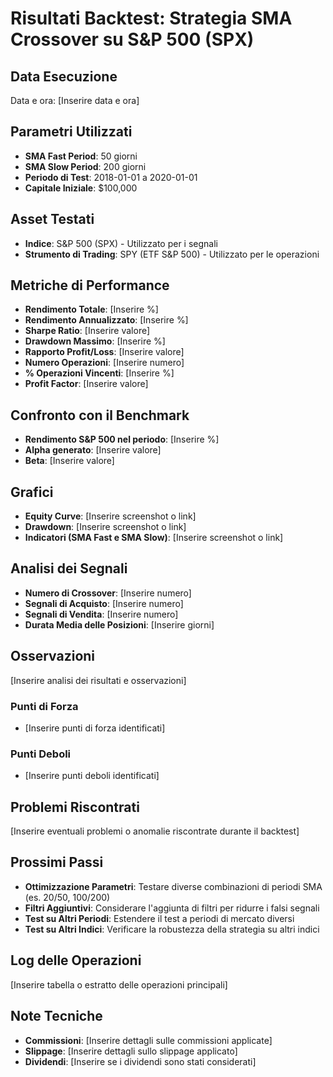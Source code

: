 # Risultati Backtest: Strategia SMA Crossover su S&P 500 (SPX)

## Data Esecuzione
Data e ora: [Inserire data e ora]

## Parametri Utilizzati
- **SMA Fast Period**: 50 giorni
- **SMA Slow Period**: 200 giorni
- **Periodo di Test**: 2018-01-01 a 2020-01-01
- **Capitale Iniziale**: $100,000

## Asset Testati
- **Indice**: S&P 500 (SPX) - Utilizzato per i segnali
- **Strumento di Trading**: SPY (ETF S&P 500) - Utilizzato per le operazioni

## Metriche di Performance
- **Rendimento Totale**: [Inserire %]
- **Rendimento Annualizzato**: [Inserire %]
- **Sharpe Ratio**: [Inserire valore]
- **Drawdown Massimo**: [Inserire %]
- **Rapporto Profit/Loss**: [Inserire valore]
- **Numero Operazioni**: [Inserire numero]
- **% Operazioni Vincenti**: [Inserire %]
- **Profit Factor**: [Inserire valore]

## Confronto con il Benchmark
- **Rendimento S&P 500 nel periodo**: [Inserire %]
- **Alpha generato**: [Inserire valore]
- **Beta**: [Inserire valore]

## Grafici
- **Equity Curve**: [Inserire screenshot o link]
- **Drawdown**: [Inserire screenshot o link]
- **Indicatori (SMA Fast e SMA Slow)**: [Inserire screenshot o link]

## Analisi dei Segnali
- **Numero di Crossover**: [Inserire numero]
- **Segnali di Acquisto**: [Inserire numero]
- **Segnali di Vendita**: [Inserire numero]
- **Durata Media delle Posizioni**: [Inserire giorni]

## Osservazioni
[Inserire analisi dei risultati e osservazioni]

### Punti di Forza
- [Inserire punti di forza identificati]

### Punti Deboli
- [Inserire punti deboli identificati]

## Problemi Riscontrati
[Inserire eventuali problemi o anomalie riscontrate durante il backtest]

## Prossimi Passi
- **Ottimizzazione Parametri**: Testare diverse combinazioni di periodi SMA (es. 20/50, 100/200)
- **Filtri Aggiuntivi**: Considerare l'aggiunta di filtri per ridurre i falsi segnali
- **Test su Altri Periodi**: Estendere il test a periodi di mercato diversi
- **Test su Altri Indici**: Verificare la robustezza della strategia su altri indici

## Log delle Operazioni
[Inserire tabella o estratto delle operazioni principali]

## Note Tecniche
- **Commissioni**: [Inserire dettagli sulle commissioni applicate]
- **Slippage**: [Inserire dettagli sullo slippage applicato]
- **Dividendi**: [Inserire se i dividendi sono stati considerati]